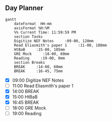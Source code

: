 ## Day Planner
```mermaid
gantt
    dateFormat  HH-mm
    axisFormat %H:%M
    %% Current Time: 11:59:59 PM
    section Tasks
    Digitize NEF Notes     :09-00, 120mm
    Read Eliasmith's paper 1     :11-00, 180mm
    HtBaB     :15-00, 105mm
    GRE Mock     :18-00, 60mm
    Reading     :19-00, 0mm
    section Breaks
    BREAK     :14-00, 60mm
    BREAK     :16-45, 75mm
```

- [x] 09:00 Digitize NEF Notes
- [ ] 11:00 Read Eliasmith's paper 1
- [x] 14:00 BREAK
- [x] 15:00 HtBaB
- [x] 16:45 BREAK
- [ ] 18:00 GRE Mock
- [ ] 19:00 Reading